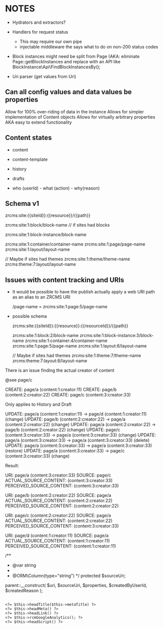 NOTES
=====

- Hydrators and extractors?
- Handlers for request status
    - This may require our own pipe
    - injectable middleware the says what to do on non-200 status codes
    
- Block instances might need be split from Page 
  (AKA: eliminate Page::getBlockInstances and replace with an API like BlockInstance\Api\FindBlockInstancesBy();
  
- Uri parser (get values from Uri)

## Can all config values and data values be properties ##

Allow for 100% over-riding of data in the instance
Allows for simpler implementation of Content objects
Allows for virtually arbitrary properties AKA easy to extend functionality

## Content states ##

- content 
- content-template
- history
- drafts

- who (userId) - what (action) - why(reason)

## Schema v1 ##

zrcms:site:{{siteId}}:{{resource}}/{{path}}

zrcms:site:1:block/block-name // if sites had blocks

zrcms:site:1:block-instance/block-name

zrcms:site:1:container/container-name
zrcms:site:1:page/page-name
zrcms:site:1:layout/layout-name

// Maybe if sites had themes
zrcms:site:1:theme/theme-name
zrcms:theme:7:layout/layout-name

## Issues with content tracking and URIs ##

- It would be possible to have the publish actually apply a web URI path as
  an alias to an ZRCMS URI
  
  /page-name = zrcms:site:1:page:5/page-name

- possible schema

    zrcms:site:{{siteId}}:{{resource}}:{{resourceId}}/{{path}}
    
    zrcms:site:1:block:2/block-name
    zrcms:site:1:block-instance:3/block-name
    zrcms:site:1:container:4/container-name
    zrcms:site:1:page:5/page-name
    zrcms:site:1:layout:6/layout-name
    
    // Maybe if sites had themes
    zrcms:site:1:theme:7/theme-name
    zrcms:theme:7:layout:8/layout-name

There is an issue finding the actual creator of content

@see page/c

CREATE: page/a (content:1:creator:11)
CREATE: page/b (content:2:creator:22)
CREATE: page/c (content:3:creator:33)

Only applies to History and Draft

UPDATE: page/a (content:1:creator:11) -> page/d (content:1:creator:11) (change)
UPDATE: page/b (content:2:creator:22) -> page/a (content:2:creator:22) (change)
UPDATE: page/a (content:2:creator:22) -> page/b (content:2:creator:22) (change)
UPDATE: page/c (content:3:creator:33) -> page/a (content:3:creator:33) (change)
UPDATE: page/a (content:3:creator:33) -> page/a (content:3:creator:33) (delete)
UPDATE: page/a (content:3:creator:33) -> page/a (content:3:creator:33) (restore)
UPDATE: page/a (content:3:creator:33) -> page/c (content:3:creator:33) (change)


Result:

URI:    page/a (content:3:creator:33) 
SOURCE: page/c 
ACTUAL_SOURCE_CONTENT:    (content:3:creator:33) 
PERCEIVED_SOURCE_CONTENT: (content:3:creator:33) 

URI:    page/b (content:2:creator:22) 
SOURCE: page/a 
ACTUAL_SOURCE_CONTENT:    (content:2:creator:22)
PERCEIVED_SOURCE_CONTENT: (content:2:creator:22) 

URI:    page/c (content:2:creator:22) 
SOURCE: page/a 
ACTUAL_SOURCE_CONTENT:    (content:2:creator:22)
PERCEIVED_SOURCE_CONTENT: (content:3:creator:33)

URI:    page/d (content:1:creator:11) 
SOURCE: page/a 
ACTUAL_SOURCE_CONTENT:    (content:1:creator:11)
PERCEIVED_SOURCE_CONTENT: (content:1:creator:11)



/**
 * @var string
 *
 * @ORM\Column(type="string")
 */
protected $sourceUri;


parent::__construct(
    $uri,
    $sourceUri,
    $properties,
    $createdByUserId,
    $createdReason
);

## 

    <?= $this->headTitle($this->metaTitle) ?>
    <?= $this->headMeta() ?>
    <?= $this->headLink() ?>
    <?= $this->rcmGoogleAnalytics(); ?>
    <?= $this->headScript() ?>

